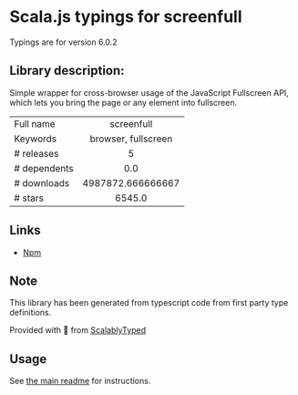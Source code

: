 
# Scala.js typings for screenfull

Typings are for version 6.0.2

## Library description:
Simple wrapper for cross-browser usage of the JavaScript Fullscreen API, which lets you bring the page or any element into fullscreen.

|                    |                 |
| ------------------ | :-------------: |
| Full name          | screenfull |
| Keywords           | browser, fullscreen |
| # releases         | 5 |
| # dependents       | 0.0 |
| # downloads        | 4987872.666666667 |
| # stars            | 6545.0 |

## Links
- [Npm](https://www.npmjs.com/package/screenfull)
    


## Note
This library has been generated from typescript code from first party type definitions.

Provided with :purple_heart: from [ScalablyTyped](https://github.com/oyvindberg/ScalablyTyped)

## Usage
See [the main readme](../../readme.md) for instructions.


